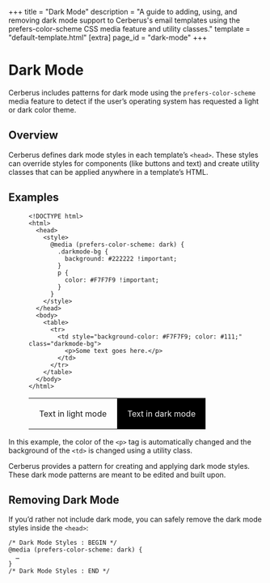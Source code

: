 +++
title = "Dark Mode"
description = "A guide to adding, using, and removing dark mode support to Cerberus's email templates using the prefers-color-scheme CSS media feature and utility classes."
template = "default-template.html"
[extra]
page_id = "dark-mode"
+++

# Dark Mode

Cerberus includes patterns for dark mode using the `prefers-color-scheme` media feature to detect if the user’s operating system has requested a light or dark color theme.

## Overview

Cerberus defines dark mode styles in each template’s `<head>`. These styles can override styles for components (like buttons and text) and create utility classes that can be applied anywhere in a template’s HTML.

## Examples

<figure>
  <pre><code class="language-html" data-lang="HTML">&lt;!DOCTYPE html&gt;
&lt;html&gt;
  &lt;head&gt;
    &lt;style&gt;
      @media (prefers-color-scheme: dark) {
        .darkmode-bg {
          background: #222222 !important;
        }
        p {
          color: #F7F7F9 !important;
        }
      }
    &lt;/style&gt;
  &lt;/head&gt;
  &lt;body&gt;
    &lt;table&gt;
      &lt;tr&gt;
        &lt;td style="background-color: #F7F7F9; color: #111;" class="darkmode-bg"&gt;
          &lt;p&gt;Some text goes here.&lt;/p&gt;
        &lt;/td&gt;
      &lt;/tr&gt;
    &lt;/table&gt;
  &lt;/body&gt;
&lt;/html&gt;</code></pre>
    <div class="example example-padded">
      <table width="100%">
        <tr>
          <td width="50%" style="padding: 20px; text-align: center;">
            Text in light mode
          </td>
          <td width="50%" style="background-color: #000; color: #eee; padding: 20px; text-align: center;">
            Text in dark mode
          </td>
        </tr>
      </table>  
    </div>
  </figure>

In this example, the color of the `<p>` tag is automatically changed and the background of the `<td>` is changed using a utility class.

Cerberus provides a pattern for creating and applying dark mode styles. These dark mode patterns are meant to be edited and built upon.

## Removing Dark Mode

If you’d rather not include dark mode, you can safely remove the dark mode styles inside the `<head>`:

<pre><code class="language-css" data-lang="CSS">/* Dark Mode Styles : BEGIN */
@media (prefers-color-scheme: dark) {
  …
}
/* Dark Mode Styles : END */</code></pre>
